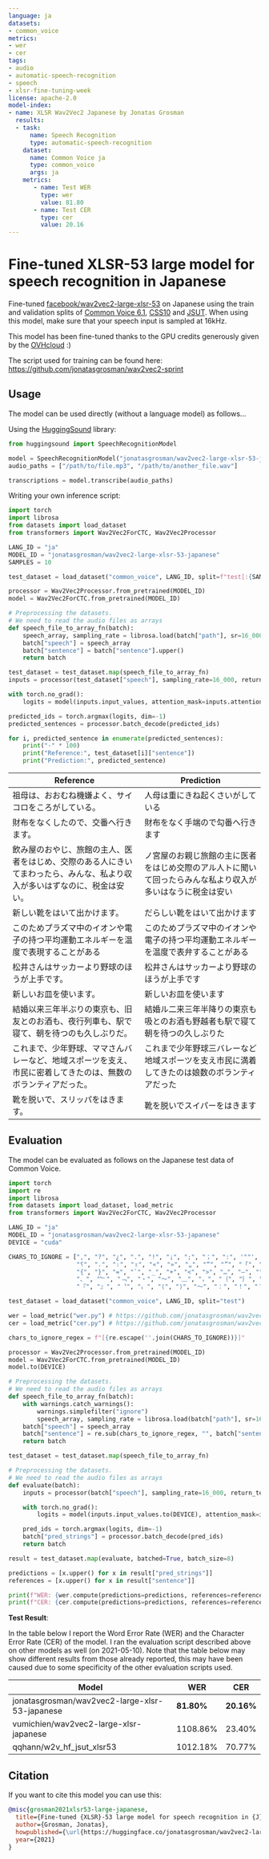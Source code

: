 ```yaml
---
language: ja
datasets:
- common_voice
metrics:
- wer
- cer
tags:
- audio
- automatic-speech-recognition
- speech
- xlsr-fine-tuning-week
license: apache-2.0
model-index:
- name: XLSR Wav2Vec2 Japanese by Jonatas Grosman
  results:
  - task: 
      name: Speech Recognition
      type: automatic-speech-recognition
    dataset:
      name: Common Voice ja
      type: common_voice
      args: ja
    metrics:
       - name: Test WER
         type: wer
         value: 81.80
       - name: Test CER
         type: cer
         value: 20.16
---
```


# Fine-tuned XLSR-53 large model for speech recognition in Japanese

Fine-tuned [facebook/wav2vec2-large-xlsr-53](https://huggingface.co/facebook/wav2vec2-large-xlsr-53) on Japanese using the train and validation splits of [Common Voice 6.1](https://huggingface.co/datasets/common_voice), [CSS10](https://github.com/Kyubyong/css10) and [JSUT](https://sites.google.com/site/shinnosuketakamichi/publication/jsut).
When using this model, make sure that your speech input is sampled at 16kHz.

This model has been fine-tuned thanks to the GPU credits generously given by the [OVHcloud](https://www.ovhcloud.com/en/public-cloud/ai-training/) :)

The script used for training can be found here: https://github.com/jonatasgrosman/wav2vec2-sprint

## Usage

The model can be used directly (without a language model) as follows...

Using the [HuggingSound](https://github.com/jonatasgrosman/huggingsound) library:

```python
from huggingsound import SpeechRecognitionModel

model = SpeechRecognitionModel("jonatasgrosman/wav2vec2-large-xlsr-53-japanese")
audio_paths = ["/path/to/file.mp3", "/path/to/another_file.wav"]

transcriptions = model.transcribe(audio_paths)
```

Writing your own inference script:

```python
import torch
import librosa
from datasets import load_dataset
from transformers import Wav2Vec2ForCTC, Wav2Vec2Processor

LANG_ID = "ja"
MODEL_ID = "jonatasgrosman/wav2vec2-large-xlsr-53-japanese"
SAMPLES = 10

test_dataset = load_dataset("common_voice", LANG_ID, split=f"test[:{SAMPLES}]")

processor = Wav2Vec2Processor.from_pretrained(MODEL_ID)
model = Wav2Vec2ForCTC.from_pretrained(MODEL_ID)

# Preprocessing the datasets.
# We need to read the audio files as arrays
def speech_file_to_array_fn(batch):
    speech_array, sampling_rate = librosa.load(batch["path"], sr=16_000)
    batch["speech"] = speech_array
    batch["sentence"] = batch["sentence"].upper()
    return batch

test_dataset = test_dataset.map(speech_file_to_array_fn)
inputs = processor(test_dataset["speech"], sampling_rate=16_000, return_tensors="pt", padding=True)

with torch.no_grad():
    logits = model(inputs.input_values, attention_mask=inputs.attention_mask).logits

predicted_ids = torch.argmax(logits, dim=-1)
predicted_sentences = processor.batch_decode(predicted_ids)

for i, predicted_sentence in enumerate(predicted_sentences):
    print("-" * 100)
    print("Reference:", test_dataset[i]["sentence"])
    print("Prediction:", predicted_sentence)
```

| Reference  | Prediction |
| ------------- | ------------- |
| 祖母は、おおむね機嫌よく、サイコロをころがしている。 | 人母は重にきね起くさいがしている |
| 財布をなくしたので、交番へ行きます。 | 財布をなく手端ので勾番へ行きます |
| 飲み屋のおやじ、旅館の主人、医者をはじめ、交際のある人にきいてまわったら、みんな、私より収入が多いはずなのに、税金は安い。 | ノ宮屋のお親じ旅館の主に医者をはじめ交際のアル人トに聞いて回ったらみんな私より収入が多いはなうに税金は安い |
| 新しい靴をはいて出かけます。 | だらしい靴をはいて出かけます |
| このためプラズマ中のイオンや電子の持つ平均運動エネルギーを温度で表現することがある | このためプラズマ中のイオンや電子の持つ平均運動エネルギーを温度で表弁することがある |
| 松井さんはサッカーより野球のほうが上手です。 | 松井さんはサッカーより野球のほうが上手です |
| 新しいお皿を使います。 | 新しいお皿を使います |
| 結婚以来三年半ぶりの東京も、旧友とのお酒も、夜行列車も、駅で寝て、朝を待つのも久しぶりだ。 | 結婚ル二来三年半降りの東京も吸とのお酒も野越者も駅で寝て朝を待つの久しぶりた |
| これまで、少年野球、ママさんバレーなど、地域スポーツを支え、市民に密着してきたのは、無数のボランティアだった。 | これまで少年野球<unk>三バレーなど地域スポーツを支え市民に満着してきたのは娘数のボランティアだった |
| 靴を脱いで、スリッパをはきます。 | 靴を脱いでスイパーをはきます |

## Evaluation

The model can be evaluated as follows on the Japanese test data of Common Voice.

```python
import torch
import re
import librosa
from datasets import load_dataset, load_metric
from transformers import Wav2Vec2ForCTC, Wav2Vec2Processor

LANG_ID = "ja"
MODEL_ID = "jonatasgrosman/wav2vec2-large-xlsr-53-japanese"
DEVICE = "cuda"

CHARS_TO_IGNORE = [",", "?", "¿", ".", "!", "¡", ";", "；", ":", '""', "%", '"', "�", "ʿ", "·", "჻", "~", "՞",
                   "؟", "،", "।", "॥", "«", "»", "„", "“", "”", "「", "」", "‘", "’", "《", "》", "(", ")", "[", "]",
                   "{", "}", "=", "`", "_", "+", "<", ">", "…", "–", "°", "´", "ʾ", "‹", "›", "©", "®", "—", "→", "。",
                   "、", "﹂", "﹁", "‧", "～", "﹏", "，", "｛", "｝", "（", "）", "［", "］", "【", "】", "‥", "〽",
                   "『", "』", "〝", "〟", "⟨", "⟩", "〜", "：", "！", "？", "♪", "؛", "/", "\\", "º", "−", "^", "'", "ʻ", "ˆ"]

test_dataset = load_dataset("common_voice", LANG_ID, split="test")

wer = load_metric("wer.py") # https://github.com/jonatasgrosman/wav2vec2-sprint/blob/main/wer.py
cer = load_metric("cer.py") # https://github.com/jonatasgrosman/wav2vec2-sprint/blob/main/cer.py

chars_to_ignore_regex = f"[{re.escape(''.join(CHARS_TO_IGNORE))}]"

processor = Wav2Vec2Processor.from_pretrained(MODEL_ID)
model = Wav2Vec2ForCTC.from_pretrained(MODEL_ID)
model.to(DEVICE)

# Preprocessing the datasets.
# We need to read the audio files as arrays
def speech_file_to_array_fn(batch):
    with warnings.catch_warnings():
        warnings.simplefilter("ignore")
        speech_array, sampling_rate = librosa.load(batch["path"], sr=16_000)
    batch["speech"] = speech_array
    batch["sentence"] = re.sub(chars_to_ignore_regex, "", batch["sentence"]).upper()
    return batch

test_dataset = test_dataset.map(speech_file_to_array_fn)

# Preprocessing the datasets.
# We need to read the audio files as arrays
def evaluate(batch):
    inputs = processor(batch["speech"], sampling_rate=16_000, return_tensors="pt", padding=True)

    with torch.no_grad():
        logits = model(inputs.input_values.to(DEVICE), attention_mask=inputs.attention_mask.to(DEVICE)).logits

    pred_ids = torch.argmax(logits, dim=-1)
    batch["pred_strings"] = processor.batch_decode(pred_ids)
    return batch

result = test_dataset.map(evaluate, batched=True, batch_size=8)

predictions = [x.upper() for x in result["pred_strings"]]
references = [x.upper() for x in result["sentence"]]

print(f"WER: {wer.compute(predictions=predictions, references=references, chunk_size=1000) * 100}")
print(f"CER: {cer.compute(predictions=predictions, references=references, chunk_size=1000) * 100}")
```

**Test Result**:

In the table below I report the Word Error Rate (WER) and the Character Error Rate (CER) of the model. I ran the evaluation script described above on other models as well (on 2021-05-10). Note that the table below may show different results from those already reported, this may have been caused due to some specificity of the other evaluation scripts used.

| Model | WER | CER |
| ------------- | ------------- | ------------- |
| jonatasgrosman/wav2vec2-large-xlsr-53-japanese | **81.80%** | **20.16%** |
| vumichien/wav2vec2-large-xlsr-japanese | 1108.86% | 23.40% |
| qqhann/w2v_hf_jsut_xlsr53 | 1012.18% | 70.77% |

## Citation
If you want to cite this model you can use this:

```bibtex
@misc{grosman2021xlsr53-large-japanese,
  title={Fine-tuned {XLSR}-53 large model for speech recognition in {J}apanese},
  author={Grosman, Jonatas},
  howpublished={\url{https://huggingface.co/jonatasgrosman/wav2vec2-large-xlsr-53-japanese}},
  year={2021}
}
```